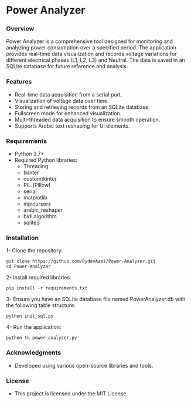 # Power Analyzer
### Overview
Power Analyzer is a comprehensive tool designed for monitoring and analyzing power consumption over a specified period.
The application provides real-time data visualization and records voltage variations for different electrical phases (L1, L2, L3) and Neutral.
The data is saved in an SQLite database for future reference and analysis.

### Features
- Real-time data acquisition from a serial port.
- Visualization of voltage data over time.
- Storing and retrieving records from an SQLite database.
- Fullscreen mode for enhanced visualization.
- Multi-threaded data acquisition to ensure smooth operation.
- Supports Arabic text reshaping for UI elements.

### Requirements
- Python 3.7+
- Required Python libraries:
    - Threading
    - tkinter
    - customtkinter
    - PIL (Pillow)
    - serial
    - matplotlib
    - mplcursors
    - arabic_reshaper
    - bidi.algorithm
    - sqlite3

### Installation
1- Clone the repository:
  ```
  git clone https://github.com/PydevAzmi/Power-Analyzer.git
  cd Power-Analyzer
  ```
  
2- Install required libraries:
  ```
  pip install -r requirements.txt
  
  ```

3- Ensure you have an SQLite database file named PowerAnalyzer.db with the following table structure:
  ```
  python init_sql.py
  ```

4- Run the application:
  ```
  python tk-power-analyzer.py
  ```

### Acknowledgments
- Developed using various open-source libraries and tools.

### License
- This project is licensed under the MIT License.

